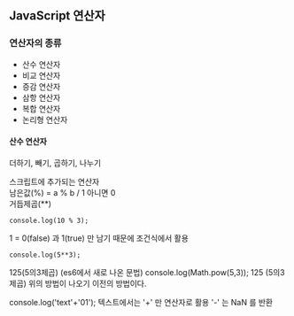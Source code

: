 ## JavaScript 연산자
### 연산자의 종류
- 산수 연산자
- 비교 연산자
- 증감 연산자
- 삼항 연산자
- 복합 연산자
- 논리형 연산자

#### 산수 연산자
더하기, 빼기, 곱하기, 나누기

스크립트에 추가되는 연산자  
남은값(%) = a % b / 1 아니면 0  
거듭제곱(**)  

```
console.log(10 % 3); 
```        
1 = 0(false) 과 1(true) 만 남기 때문에 조건식에서 활용

```
console.log(5**3);
```
125(5의3제곱) (es6에서 새로 나온 문법)
console.log(Math.pow(5,3));
125 (5의3제곱) 위의 방법이 나오기 이전의 방법이다.

console.log('text'+'01');
텍스트에서는 '+' 만 연산자로 활용 '-' 는 NaN 를 반환